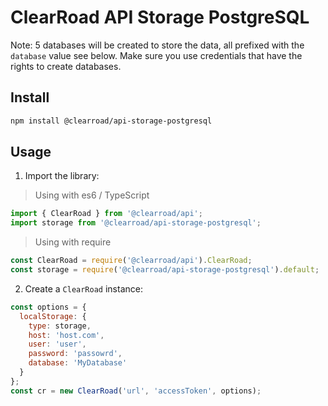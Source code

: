 # ClearRoad API Storage PostgreSQL

Note: 5 databases will be created to store the data, all prefixed with the `database` value see below.
Make sure you use credentials that have the rights to create databases.

## Install

```sh
npm install @clearroad/api-storage-postgresql
```

## Usage

1. Import the library:
> Using with es6 / TypeScript
```javascript
import { ClearRoad } from '@clearroad/api';
import storage from '@clearroad/api-storage-postgresql';
```

> Using with require
```javascript
const ClearRoad = require('@clearroad/api').ClearRoad;
const storage = require('@clearroad/api-storage-postgresql').default;
```

2. Create a `ClearRoad` instance:

```javascript
const options = {
  localStorage: {
    type: storage,
    host: 'host.com',
    user: 'user',
    password: 'passowrd',
    database: 'MyDatabase'
  }
};
const cr = new ClearRoad('url', 'accessToken', options);
```

